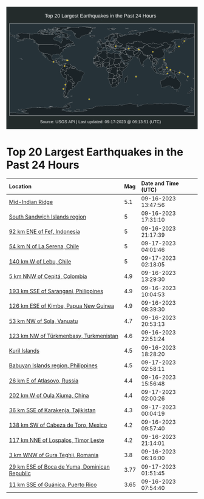![Map](./map.png)

# Top 20 Largest Earthquakes in the Past 24 Hours

| Location | Mag | Date and Time (UTC) |
|:---|:---|:---|
| [Mid-Indian Ridge](https://earthquake.usgs.gov/earthquakes/eventpage/us7000kw6r) | 5.1 | 09-16-2023 13:47:56 |
| [South Sandwich Islands region](https://earthquake.usgs.gov/earthquakes/eventpage/us7000kw7r) | 5 | 09-16-2023 17:31:10 |
| [92 km ENE of Fef, Indonesia](https://earthquake.usgs.gov/earthquakes/eventpage/us7000kw8j) | 5 | 09-16-2023 21:17:39 |
| [54 km N of La Serena, Chile](https://earthquake.usgs.gov/earthquakes/eventpage/us7000kw9z) | 5 | 09-17-2023 04:01:46 |
| [140 km W of Lebu, Chile](https://earthquake.usgs.gov/earthquakes/eventpage/us7000kw9k) | 5 | 09-17-2023 02:18:05 |
| [5 km NNW of Cepitá, Colombia](https://earthquake.usgs.gov/earthquakes/eventpage/us7000kw6m) | 4.9 | 09-16-2023 13:29:30 |
| [193 km SSE of Sarangani, Philippines](https://earthquake.usgs.gov/earthquakes/eventpage/us7000kw5u) | 4.9 | 09-16-2023 10:04:53 |
| [126 km ESE of Kimbe, Papua New Guinea](https://earthquake.usgs.gov/earthquakes/eventpage/us7000kw5k) | 4.9 | 09-16-2023 08:39:30 |
| [53 km NW of Sola, Vanuatu](https://earthquake.usgs.gov/earthquakes/eventpage/us7000kw8f) | 4.7 | 09-16-2023 20:53:13 |
| [123 km NW of Türkmenbaşy, Turkmenistan](https://earthquake.usgs.gov/earthquakes/eventpage/us7000kw8t) | 4.6 | 09-16-2023 22:51:24 |
| [Kuril Islands](https://earthquake.usgs.gov/earthquakes/eventpage/us7000kw7z) | 4.5 | 09-16-2023 18:28:20 |
| [Babuyan Islands region, Philippines](https://earthquake.usgs.gov/earthquakes/eventpage/us7000kw9u) | 4.5 | 09-17-2023 02:58:11 |
| [26 km E of Atlasovo, Russia](https://earthquake.usgs.gov/earthquakes/eventpage/us7000kw7f) | 4.4 | 09-16-2023 15:56:48 |
| [202 km W of Oula Xiuma, China](https://earthquake.usgs.gov/earthquakes/eventpage/us7000kw9h) | 4.4 | 09-17-2023 02:00:26 |
| [36 km SSE of Karakenja, Tajikistan](https://earthquake.usgs.gov/earthquakes/eventpage/us7000kw8y) | 4.3 | 09-17-2023 00:04:19 |
| [138 km SW of Cabeza de Toro, Mexico](https://earthquake.usgs.gov/earthquakes/eventpage/us7000kw5s) | 4.2 | 09-16-2023 09:57:40 |
| [117 km NNE of Lospalos, Timor Leste](https://earthquake.usgs.gov/earthquakes/eventpage/us7000kw8h) | 4.2 | 09-16-2023 21:14:01 |
| [3 km WNW of Gura Teghii, Romania](https://earthquake.usgs.gov/earthquakes/eventpage/us7000kw5d) | 3.8 | 09-16-2023 06:16:00 |
| [29 km ESE of Boca de Yuma, Dominican Republic](https://earthquake.usgs.gov/earthquakes/eventpage/pr2023260000) | 3.77 | 09-17-2023 01:51:45 |
| [11 km SSE of Guánica, Puerto Rico](https://earthquake.usgs.gov/earthquakes/eventpage/pr2023259000) | 3.65 | 09-16-2023 07:54:40 |
